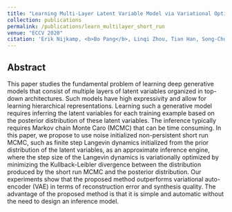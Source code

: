 ```yaml
---
title: "Learning Multi-Layer Latent Variable Model via Variational Optimization of Short Run MCMC for Approximate Inference"
collection: publications
permalink: /publications/learn_multilayer_short_run
venue: "ECCV 2020"
citation: 'Erik Nijkamp, <b>Bo Pang</b>, Linqi Zhou, Tian Han, Song-Chun Zhu, and Ying Nian Wu. <b>ECCV 2020</b>.'
---
```



## Abstract
This paper studies the fundamental problem of learning deep generative models that consist of multiple layers of latent variables organized in top-down architectures. Such models have high expressivity and allow for learning hierarchical representations. Learning such a generative model requires inferring the latent variables for each training example based on the posterior distribution of these latent variables. The inference typically requires Markov chain Monte Caro (MCMC) that can be time consuming. In this paper, we propose to use noise initialized non-persistent short run MCMC, such as finite step Langevin dynamics initialized from the prior distribution of the latent variables, as an approximate inference engine, where the step size of the Langevin dynamics is variationally optimized by minimizing the Kullback-Leibler divergence between the distribution produced by the short run MCMC and the posterior distribution. Our experiments show that the proposed method outperforms variational auto-encoder (VAE) in terms of reconstruction error and synthesis quality. The advantage of the proposed method is that it is simple and automatic without the need to design an inference model.
